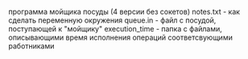 программа мойщика посуды (4 версии без сокетов)
notes.txt - как сделать переменную окружения
queue.in - файл с посудой, поступающей к "мойщику"
execution_time - папка с файлами, описывающими время исполнения операций соответсвующими работниками

